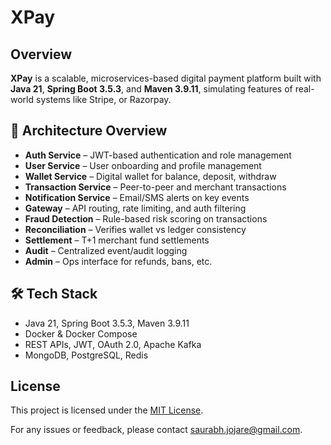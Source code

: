 # XPay

## Overview

**XPay** is a scalable, microservices-based digital payment platform built with **Java 21**, **Spring Boot 3.5.3**, and **Maven 3.9.11**, simulating features of real-world systems like Stripe, or Razorpay.

## 🧱 Architecture Overview

- **Auth Service** – JWT-based authentication and role management
- **User Service** – User onboarding and profile management
- **Wallet Service** – Digital wallet for balance, deposit, withdraw
- **Transaction Service** – Peer-to-peer and merchant transactions
- **Notification Service** – Email/SMS alerts on key events
- **Gateway** – API routing, rate limiting, and auth filtering
- **Fraud Detection** – Rule-based risk scoring on transactions
- **Reconciliation** – Verifies wallet vs ledger consistency
- **Settlement** – T+1 merchant fund settlements
- **Audit** – Centralized event/audit logging
- **Admin** – Ops interface for refunds, bans, etc.
  
## 🛠️ Tech Stack

- Java 21, Spring Boot 3.5.3, Maven 3.9.11
- Docker & Docker Compose
- REST APIs, JWT, OAuth 2.0, Apache Kafka
- MongoDB, PostgreSQL, Redis

## License
This project is licensed under the [MIT License](LICENSE).
  
For any issues or feedback, please contact saurabh.jojare@gmail.com.
